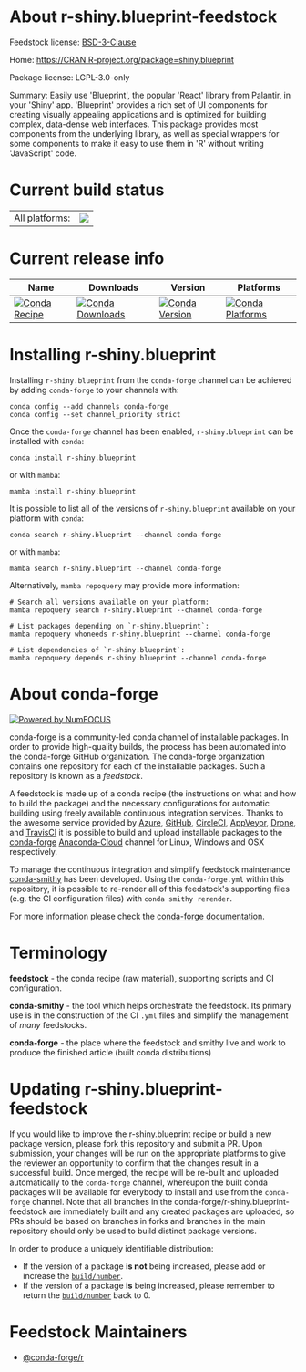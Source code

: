 About r-shiny.blueprint-feedstock
=================================

Feedstock license: [BSD-3-Clause](https://github.com/conda-forge/r-shiny.blueprint-feedstock/blob/main/LICENSE.txt)

Home: https://CRAN.R-project.org/package=shiny.blueprint

Package license: LGPL-3.0-only

Summary: Easily use 'Blueprint', the popular 'React' library from Palantir, in your 'Shiny' app. 'Blueprint' provides a rich set of UI components for creating visually appealing applications and is optimized for building complex, data-dense web interfaces. This package provides most components from the underlying library, as well as special wrappers for some components to make it easy to use them in 'R' without writing 'JavaScript' code.

Current build status
====================


<table><tr><td>All platforms:</td>
    <td>
      <a href="https://dev.azure.com/conda-forge/feedstock-builds/_build/latest?definitionId=19470&branchName=main">
        <img src="https://dev.azure.com/conda-forge/feedstock-builds/_apis/build/status/r-shiny.blueprint-feedstock?branchName=main">
      </a>
    </td>
  </tr>
</table>

Current release info
====================

| Name | Downloads | Version | Platforms |
| --- | --- | --- | --- |
| [![Conda Recipe](https://img.shields.io/badge/recipe-r--shiny.blueprint-green.svg)](https://anaconda.org/conda-forge/r-shiny.blueprint) | [![Conda Downloads](https://img.shields.io/conda/dn/conda-forge/r-shiny.blueprint.svg)](https://anaconda.org/conda-forge/r-shiny.blueprint) | [![Conda Version](https://img.shields.io/conda/vn/conda-forge/r-shiny.blueprint.svg)](https://anaconda.org/conda-forge/r-shiny.blueprint) | [![Conda Platforms](https://img.shields.io/conda/pn/conda-forge/r-shiny.blueprint.svg)](https://anaconda.org/conda-forge/r-shiny.blueprint) |

Installing r-shiny.blueprint
============================

Installing `r-shiny.blueprint` from the `conda-forge` channel can be achieved by adding `conda-forge` to your channels with:

```
conda config --add channels conda-forge
conda config --set channel_priority strict
```

Once the `conda-forge` channel has been enabled, `r-shiny.blueprint` can be installed with `conda`:

```
conda install r-shiny.blueprint
```

or with `mamba`:

```
mamba install r-shiny.blueprint
```

It is possible to list all of the versions of `r-shiny.blueprint` available on your platform with `conda`:

```
conda search r-shiny.blueprint --channel conda-forge
```

or with `mamba`:

```
mamba search r-shiny.blueprint --channel conda-forge
```

Alternatively, `mamba repoquery` may provide more information:

```
# Search all versions available on your platform:
mamba repoquery search r-shiny.blueprint --channel conda-forge

# List packages depending on `r-shiny.blueprint`:
mamba repoquery whoneeds r-shiny.blueprint --channel conda-forge

# List dependencies of `r-shiny.blueprint`:
mamba repoquery depends r-shiny.blueprint --channel conda-forge
```


About conda-forge
=================

[![Powered by
NumFOCUS](https://img.shields.io/badge/powered%20by-NumFOCUS-orange.svg?style=flat&colorA=E1523D&colorB=007D8A)](https://numfocus.org)

conda-forge is a community-led conda channel of installable packages.
In order to provide high-quality builds, the process has been automated into the
conda-forge GitHub organization. The conda-forge organization contains one repository
for each of the installable packages. Such a repository is known as a *feedstock*.

A feedstock is made up of a conda recipe (the instructions on what and how to build
the package) and the necessary configurations for automatic building using freely
available continuous integration services. Thanks to the awesome service provided by
[Azure](https://azure.microsoft.com/en-us/services/devops/), [GitHub](https://github.com/),
[CircleCI](https://circleci.com/), [AppVeyor](https://www.appveyor.com/),
[Drone](https://cloud.drone.io/welcome), and [TravisCI](https://travis-ci.com/)
it is possible to build and upload installable packages to the
[conda-forge](https://anaconda.org/conda-forge) [Anaconda-Cloud](https://anaconda.org/)
channel for Linux, Windows and OSX respectively.

To manage the continuous integration and simplify feedstock maintenance
[conda-smithy](https://github.com/conda-forge/conda-smithy) has been developed.
Using the ``conda-forge.yml`` within this repository, it is possible to re-render all of
this feedstock's supporting files (e.g. the CI configuration files) with ``conda smithy rerender``.

For more information please check the [conda-forge documentation](https://conda-forge.org/docs/).

Terminology
===========

**feedstock** - the conda recipe (raw material), supporting scripts and CI configuration.

**conda-smithy** - the tool which helps orchestrate the feedstock.
                   Its primary use is in the construction of the CI ``.yml`` files
                   and simplify the management of *many* feedstocks.

**conda-forge** - the place where the feedstock and smithy live and work to
                  produce the finished article (built conda distributions)


Updating r-shiny.blueprint-feedstock
====================================

If you would like to improve the r-shiny.blueprint recipe or build a new
package version, please fork this repository and submit a PR. Upon submission,
your changes will be run on the appropriate platforms to give the reviewer an
opportunity to confirm that the changes result in a successful build. Once
merged, the recipe will be re-built and uploaded automatically to the
`conda-forge` channel, whereupon the built conda packages will be available for
everybody to install and use from the `conda-forge` channel.
Note that all branches in the conda-forge/r-shiny.blueprint-feedstock are
immediately built and any created packages are uploaded, so PRs should be based
on branches in forks and branches in the main repository should only be used to
build distinct package versions.

In order to produce a uniquely identifiable distribution:
 * If the version of a package **is not** being increased, please add or increase
   the [``build/number``](https://docs.conda.io/projects/conda-build/en/latest/resources/define-metadata.html#build-number-and-string).
 * If the version of a package **is** being increased, please remember to return
   the [``build/number``](https://docs.conda.io/projects/conda-build/en/latest/resources/define-metadata.html#build-number-and-string)
   back to 0.

Feedstock Maintainers
=====================

* [@conda-forge/r](https://github.com/conda-forge/r/)

